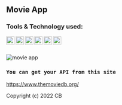 ## Movie App

### Tools & Technology used:

<img align="left" alt="Harris Baig | React" width=22px src="https://cdn.jsdelivr.net/npm/simple-icons@v3/icons/react.svg">
<img align="left" alt="Harris Baig | Redux" width=22px src="https://cdn.jsdelivr.net/npm/simple-icons@v3/icons/redux.svg">
<img align="left" alt="Harris Baig | HTML5" width=22px src="https://cdn.jsdelivr.net/npm/simple-icons@v3/icons/html5.svg">
<img align="left" alt="Harris Baig | CSS" width=22px src="https://cdn.jsdelivr.net/npm/simple-icons@v3/icons/css3.svg">
<img align="left" alt="Harris Baig | JS" width=22px src="https://cdn.jsdelivr.net/npm/simple-icons@v3/icons/javascript.svg">
<img align="left" alt="Harris Baig | VS Code" width=22px src="https://cdn.jsdelivr.net/npm/simple-icons@v3/icons/visualstudio.svg">

<br>
<br>

![movie app](https://user-images.githubusercontent.com/32738765/92312291-c8428b00-efd8-11ea-8929-cfbbaa840903.JPG)


### `You can get your API from this site`
https://www.themoviedb.org/

Copyright (c) 2022 CB

